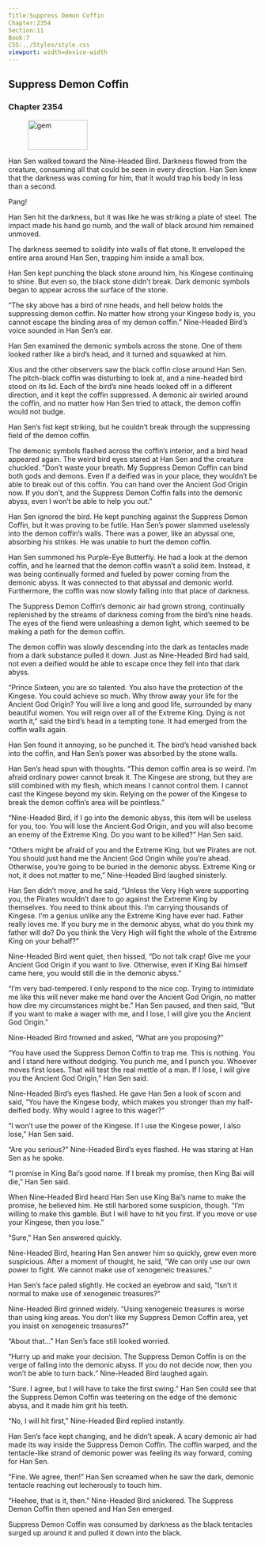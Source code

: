 ```yaml
---
Title:Suppress Demon Coffin 
Chapter:2354 
Section:11 
Book:7 
CSS:../Styles/style.css 
viewport: width=device-width
---
```

  
## Suppress Demon Coffin
### Chapter 2354
  
<figure>
	<img src="../Images/gem.gif" alt="gem" id="gem" width="120" height="60" />
</figure>
  

  
Han Sen walked toward the Nine-Headed Bird. Darkness flowed from the creature, consuming all that could be seen in every direction. Han Sen knew that the darkness was coming for him, that it would trap his body in less than a second.

Pang!

Han Sen hit the darkness, but it was like he was striking a plate of steel. The impact made his hand go numb, and the wall of black around him remained unmoved.

The darkness seemed to solidify into walls of flat stone. It enveloped the entire area around Han Sen, trapping him inside a small box.

Han Sen kept punching the black stone around him, his Kingese continuing to shine. But even so, the black stone didn’t break. Dark demonic symbols began to appear across the surface of the stone.

“The sky above has a bird of nine heads, and hell below holds the suppressing demon coffin. No matter how strong your Kingese body is, you cannot escape the binding area of my demon coffin.” Nine-Headed Bird’s voice sounded in Han Sen’s ear.

Han Sen examined the demonic symbols across the stone. One of them looked rather like a bird’s head, and it turned and squawked at him.

Xius and the other observers saw the black coffin close around Han Sen. The pitch-black coffin was disturbing to look at, and a nine-headed bird stood on its lid. Each of the bird’s nine heads looked off in a different direction, and it kept the coffin suppressed. A demonic air swirled around the coffin, and no matter how Han Sen tried to attack, the demon coffin would not budge.

Han Sen’s fist kept striking, but he couldn’t break through the suppressing field of the demon coffin.

The demonic symbols flashed across the coffin’s interior, and a bird head appeared again. The weird bird eyes stared at Han Sen and the creature chuckled. “Don’t waste your breath. My Suppress Demon Coffin can bind both gods and demons. Even if a deified was in your place, they wouldn’t be able to break out of this coffin. You can hand over the Ancient God Origin now. If you don’t, and the Suppress Demon Coffin falls into the demonic abyss, even I won’t be able to help you out.”

Han Sen ignored the bird. He kept punching against the Suppress Demon Coffin, but it was proving to be futile. Han Sen’s power slammed uselessly into the demon coffin’s walls. There was a power, like an abyssal one, absorbing his strikes. He was unable to hurt the demon coffin.

Han Sen summoned his Purple-Eye Butterfly. He had a look at the demon coffin, and he learned that the demon coffin wasn’t a solid item. Instead, it was being continually formed and fueled by power coming from the demonic abyss. It was connected to that abyssal and demonic world. Furthermore, the coffin was now slowly falling into that place of darkness.

The Suppress Demon Coffin’s demonic air had grown strong, continually replenished by the streams of darkness coming from the bird’s nine heads. The eyes of the fiend were unleashing a demon light, which seemed to be making a path for the demon coffin.

The demon coffin was slowly descending into the dark as tentacles made from a dark substance pulled it down. Just as Nine-Headed Bird had said, not even a deified would be able to escape once they fell into that dark abyss.

“Prince Sixteen, you are so talented. You also have the protection of the Kingese. You could achieve so much. Why throw away your life for the Ancient God Origin? You will live a long and good life, surrounded by many beautiful women. You will reign over all of the Extreme King. Dying is not worth it,” said the bird’s head in a tempting tone. It had emerged from the coffin walls again.

Han Sen found it annoying, so he punched it. The bird’s head vanished back into the coffin, and Han Sen’s power was absorbed by the stone walls.

Han Sen’s head spun with thoughts. “This demon coffin area is so weird. I’m afraid ordinary power cannot break it. The Kingese are strong, but they are still combined with my flesh, which means I cannot control them. I cannot cast the Kingese beyond my skin. Relying on the power of the Kingese to break the demon coffin’s area will be pointless.”

“Nine-Headed Bird, if I go into the demonic abyss, this item will be useless for you, too. You will lose the Ancient God Origin, and you will also become an enemy of the Extreme King. Do you want to be killed?” Han Sen said.

“Others might be afraid of you and the Extreme King, but we Pirates are not. You should just hand me the Ancient God Origin while you’re ahead. Otherwise, you’re going to be buried in the demonic abyss. Extreme King or not, it does not matter to me,” Nine-Headed Bird laughed sinisterly.

Han Sen didn’t move, and he said, “Unless the Very High were supporting you, the Pirates wouldn’t dare to go against the Extreme King by themselves. You need to think about this. I’m carrying thousands of Kingese. I’m a genius unlike any the Extreme King have ever had. Father really loves me. If you bury me in the demonic abyss, what do you think my father will do? Do you think the Very High will fight the whole of the Extreme King on your behalf?”

Nine-Headed Bird went quiet, then hissed, “Do not talk crap! Give me your Ancient God Origin if you want to live. Otherwise, even if King Bai himself came here, you would still die in the demonic abyss.”

“I’m very bad-tempered. I only respond to the nice cop. Trying to intimidate me like this will never make me hand over the Ancient God Origin, no matter how dire my circumstances might be.” Han Sen paused, and then said, “But if you want to make a wager with me, and I lose, I will give you the Ancient God Origin.”

Nine-Headed Bird frowned and asked, “What are you proposing?”

“You have used the Suppress Demon Coffin to trap me. This is nothing. You and I stand here without dodging. You punch me, and I punch you. Whoever moves first loses. That will test the real mettle of a man. If I lose, I will give you the Ancient God Origin,” Han Sen said.

Nine-Headed Bird’s eyes flashed. He gave Han Sen a look of scorn and said, “You have the Kingese body, which makes you stronger than my half-deified body. Why would I agree to this wager?”

“I won’t use the power of the Kingese. If I use the Kingese power, I also lose,” Han Sen said.

“Are you serious?” Nine-Headed Bird’s eyes flashed. He was staring at Han Sen as he spoke.

“I promise in King Bai’s good name. If I break my promise, then King Bai will die,” Han Sen said.

When Nine-Headed Bird heard Han Sen use King Bai’s name to make the promise, he believed him. He still harbored some suspicion, though. “I’m willing to make this gamble. But I will have to hit you first. If you move or use your Kingese, then you lose.”

“Sure,” Han Sen answered quickly.

Nine-Headed Bird, hearing Han Sen answer him so quickly, grew even more suspicious. After a moment of thought, he said, “We can only use our own power to fight. We cannot make use of xenogeneic treasures.”

Han Sen’s face paled slightly. He cocked an eyebrow and said, “Isn’t it normal to make use of xenogeneic treasures?”

Nine-Headed Bird grinned widely. “Using xenogeneic treasures is worse than using king areas. You don’t like my Suppress Demon Coffin area, yet you insist on xenogeneic treasures?”

“About that…” Han Sen’s face still looked worried.

“Hurry up and make your decision. The Suppress Demon Coffin is on the verge of falling into the demonic abyss. If you do not decide now, then you won’t be able to turn back.” Nine-Headed Bird laughed again.

“Sure. I agree, but I will have to take the first swing.” Han Sen could see that the Suppress Demon Coffin was teetering on the edge of the demonic abyss, and it made him grit his teeth.

“No, I will hit first,” Nine-Headed Bird replied instantly.

Han Sen’s face kept changing, and he didn’t speak. A scary demonic air had made its way inside the Suppress Demon Coffin. The coffin warped, and the tentacle-like strand of demonic power was feeling its way forward, coming for Han Sen.

“Fine. We agree, then!” Han Sen screamed when he saw the dark, demonic tentacle reaching out lecherously to touch him.

“Heehee, that is it, then.” Nine-Headed Bird snickered. The Suppress Demon Coffin then opened and Han Sen emerged.

Suppress Demon Coffin was consumed by darkness as the black tentacles surged up around it and pulled it down into the black.